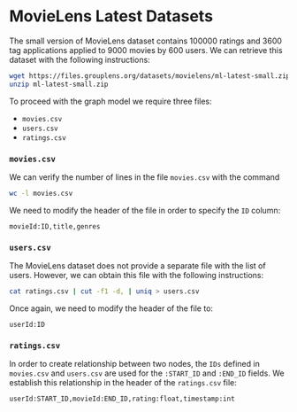 # MovieLens Latest Datasets

The small version of MovieLens dataset contains 100000 ratings and 3600 tag applications applied to 9000 movies by 600 users.
We can retrieve this dataset with the following instructions:
```bash
wget https://files.grouplens.org/datasets/movielens/ml-latest-small.zip
unzip ml-latest-small.zip
```

To proceed with the graph model we require three files:

- `movies.csv`
- `users.csv`
- `ratings.csv`

### `movies.csv`

We can verify the number of lines in the file `movies.csv` with the command
```bash
wc -l movies.csv
```

We need to modify the header of the file in order to specify the `ID` column:
```
movieId:ID,title,genres
```

### `users.csv`

The MovieLens dataset does not provide a separate file with the list of users. However, we can obtain this file with the following instructions:
```bash
cat ratings.csv | cut -f1 -d, | uniq > users.csv
```

Once again, we need to modify the header of the file to:
```
userId:ID
```

### `ratings.csv`

In order to create relationship between two nodes, the `IDs` defined in `movies.csv` and `users.csv` are used for the `:START_ID` and `:END_ID` fields. We establish this relationship in the header of the `ratings.csv` file:

```
userId:START_ID,movieId:END_ID,rating:float,timestamp:int
```
